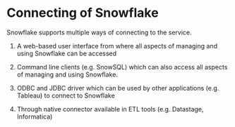# Connecting of Snowflake

Snowflake supports multiple ways of connecting to the service.

1. A web-based user interface from where all aspects of managing and using Snowflake can be accessed

2. Command line clients (e.g. SnowSQL) which can also access all aspects of managing and using Snowflake.

3. ODBC and JDBC driver which can be used by other applications (e.g. Tableau) to connect to Snowflake

4. Through native connector available in ETL tools (e.g. Datastage, Informatica)
